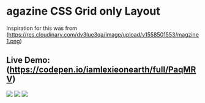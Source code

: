 # agazine CSS Grid only Layout 

Inspiration for this was from (https://res.cloudinary.com/dv3lue3qa/image/upload/v1558501553/magzine1.png)

## Live Demo: (https://codepen.io/iamlexieonearth/full/PaqMRV)

<img src="https://res.cloudinary.com/dv3lue3qa/image/upload/v1558501553/magazine2.png">

<img src="https://res.cloudinary.com/dv3lue3qa/image/upload/v1558501842/magazine3.png">

<img src="https://res.cloudinary.com/dv3lue3qa/image/upload/v1558501553/magzine1.png">
